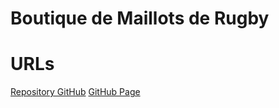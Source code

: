 # Boutique de Maillots de Rugby

# URLs
[Repository GitHub](https://github.com/npetelle/appweb-trpr01)
[GitHub Page](https://npetelle.github.io/appweb-trpr01)
